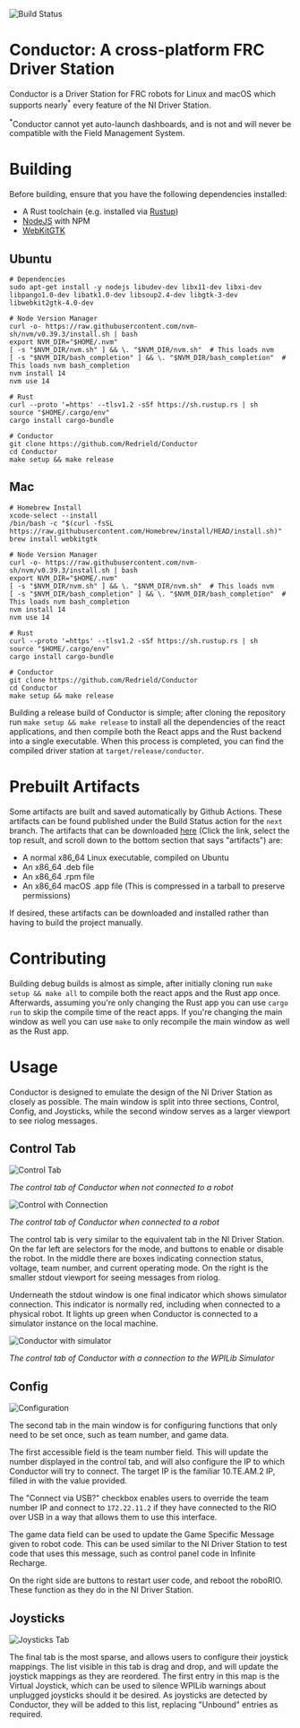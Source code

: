 ![Build Status](https://github.com/Redrield/Conductor/workflows/Build%20Status/badge.svg)

# Conductor: A cross-platform FRC Driver Station

Conductor is a Driver Station for FRC robots for Linux and macOS which supports nearly<sup>*</sup> every feature of the NI Driver Station.

<sup>*</sup>Conductor cannot yet auto-launch dashboards, and is not and will never be compatible with the Field Management System. 

# Building

Before building, ensure that you have the following dependencies installed:

- A Rust toolchain (e.g. installed via [Rustup](https://rustup.rs))
- [NodeJS](https://nodejs.org) with NPM
- [WebKitGTK](https://webkitgtk.org/)  

## Ubuntu
```
# Dependencies
sudo apt-get install -y nodejs libudev-dev libx11-dev libxi-dev libpango1.0-dev libatk1.0-dev libsoup2.4-dev libgtk-3-dev libwebkit2gtk-4.0-dev

# Node Version Manager
curl -o- https://raw.githubusercontent.com/nvm-sh/nvm/v0.39.3/install.sh | bash
export NVM_DIR="$HOME/.nvm"
[ -s "$NVM_DIR/nvm.sh" ] && \. "$NVM_DIR/nvm.sh"  # This loads nvm
[ -s "$NVM_DIR/bash_completion" ] && \. "$NVM_DIR/bash_completion"  # This loads nvm bash_completion
nvm install 14
nvm use 14

# Rust
curl --proto '=https' --tlsv1.2 -sSf https://sh.rustup.rs | sh
source "$HOME/.cargo/env"
cargo install cargo-bundle

# Conductor
git clone https://github.com/Redrield/Conductor
cd Conductor
make setup && make release
```  
  
## Mac
```
# Homebrew Install
xcode-select --install
/bin/bash -c "$(curl -fsSL https://raw.githubusercontent.com/Homebrew/install/HEAD/install.sh)"
brew install webkitgtk

# Node Version Manager
curl -o- https://raw.githubusercontent.com/nvm-sh/nvm/v0.39.3/install.sh | bash
export NVM_DIR="$HOME/.nvm"
[ -s "$NVM_DIR/nvm.sh" ] && \. "$NVM_DIR/nvm.sh"  # This loads nvm
[ -s "$NVM_DIR/bash_completion" ] && \. "$NVM_DIR/bash_completion"  # This loads nvm bash_completion
nvm install 14
nvm use 14

# Rust
curl --proto '=https' --tlsv1.2 -sSf https://sh.rustup.rs | sh
source "$HOME/.cargo/env"
cargo install cargo-bundle

# Conductor
git clone https://github.com/Redrield/Conductor
cd Conductor
make setup && make release
```  

Building a release build of Conductor is simple; after cloning the repository run `make setup && make release` to install all the dependencies of the react applications, and then compile both the React apps and the Rust backend into a single executable. When this process is completed, you can find the compiled driver station at `target/release/conductor`. 

# Prebuilt Artifacts

Some artifacts are built and saved automatically by Github Actions. These artifacts can be found published under the Build Status action for the `next` branch.  The artifacts that can be downloaded [here](https://github.com/Redrield/Conductor/actions/workflows/ci.yml?query=branch%3Anext) (Click the link, select the top result, and scroll down to the bottom section that says "artifacts") are:

* A normal x86_64 Linux executable, compiled on Ubuntu
* An x86_64 .deb file
* An x86_64 .rpm file
* An x86_64 macOS .app file (This is compressed in a tarball to preserve permissions)

If desired, these artifacts can be downloaded and installed rather than having to build the project manually.

# Contributing

Building debug builds is almost as simple, after initially cloning run `make setup && make all` to compile both the react apps and the Rust app once. Afterwards, assuming you're only changing the Rust app you can use `cargo run` to skip the compile time of the react apps. If you're changing the main window as well you can use `make` to only recompile the main window as well as the Rust app. 

# Usage

Conductor is designed to emulate the design of the NI Driver Station as closely as possible. The main window is split into three sections, Control, Config, and Joysticks, while the second window serves as a larger viewport to see riolog messages.

## Control Tab

![Control Tab](./images/Conductor.png)

*The control tab of Conductor when not connected to a robot*

![Control with Connection](./images/conductor-control-connected.png)

*The control tab of Conductor when connected to a robot*

The control tab is very similar to the equivalent tab in the NI Driver Station. On the far left are selectors for the mode, and buttons to enable or disable the robot. In the middle there are boxes indicating connection status, voltage, team number, and current operating mode. On the right is the smaller stdout viewport for seeing messages from riolog.

Underneath the stdout window is one final indicator which shows simulator connection. This indicator is normally red, including when connected to a physical robot. It lights up green when Conductor is connected to a simulator instance on the local machine. 

![Conductor with simulator](./images/conductor-simulator.png)

*The control tab of Conductor with a connection to the WPILib Simulator*

## Config

![Configuration](./images/conductor-config.png)

The second tab in the main window is for configuring functions that only need to be set once, such as team number, and game data.

The first accessible field is the team number field. This will update the number displayed in the control tab, and will also configure the IP to which Conductor will try to connect. The target IP is the familiar 10.TE.AM.2 IP, filled in with the value provided.

The "Connect via USB?" checkbox enables users to override the team number IP and connect to `172.22.11.2` if they have connected to the RIO over USB in a way that allows them to use this interface.

The game data field can be used to update the Game Specific Message given to robot code. This can be used similar to the NI Driver Station to test code that uses this message, such as control panel code in Infinite Recharge.

On the right side are buttons to restart user code, and reboot the roboRIO. These function as they do in the NI Driver Station.

## Joysticks

![Joysticks Tab](./images/conductor-joysticks.png)

The final tab is the most sparse, and allows users to configure their joystick mappings. The list visible in this tab is drag and drop, and will update the joystick mappings as they are reordered. The first entry in this map is the Virtual Joystick, which can be used to silence WPILib warnings about unplugged joysticks should it be desired. As joysticks are detected by Conductor, they will be added to this list, replacing "Unbound" entries as required.

